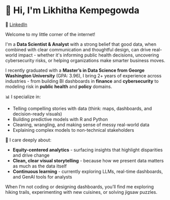 
# 👋 Hi, I'm Likhitha Kempegowda

🔗 [LinkedIn](https://linkedin.com/in/likitha-k)


Welcome to my little corner of the internet!

I'm a **Data Scientist & Analyst** with a strong belief that good data, when combined with clear communication and thoughtful design, can drive real-world impact - whether it's informing public health decisions, uncovering cybersecurity risks, or helping organizations make smarter business moves.

I recently graduated with a **Master’s in Data Science from George Washington University** (GPA: 3.96), I bring 2+ years of experience across industries - from building BI dashboards in **finance** and **cybersecurity** to modeling risk in **public health** and **policy** domains.

📊 I specialize in:  
- Telling compelling stories with data (think: maps, dashboards, and decision-ready visuals)  
- Building predictive models with R and Python  
- Cleaning, wrangling, and making sense of messy real-world data  
- Explaining complex models to non-technical stakeholders  

🎯 I care deeply about:
- **Equity-centered analytics** - surfacing insights that highlight disparities and drive change  
- **Clean, clear visual storytelling** - because how we present data matters as much as the data itself  
- **Continuous learning** - currently exploring LLMs, real-time dashboards, and GenAI tools for analysts  

When I’m not coding or designing dashboards, you’ll find me exploring hiking trails, experimenting with new cuisines, or solving jigsaw puzzles.


